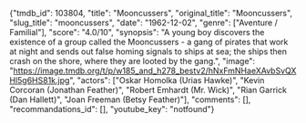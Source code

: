 {"tmdb_id": 103804, "title": "Mooncussers", "original_title": "Mooncussers", "slug_title": "mooncussers", "date": "1962-12-02", "genre": ["Aventure / Familial"], "score": "4.0/10", "synopsis": "A young boy discovers the existence of a group called the Mooncussers - a gang of pirates that work at night and sends out false homing signals to ships at sea; the ships then crash on the shore, where they are looted by the gang.", "image": "https://image.tmdb.org/t/p/w185_and_h278_bestv2/hNxFmNHaeXAvbSvQXHl5g6HS81k.jpg", "actors": ["Oskar Homolka (Urias Hawke)", "Kevin Corcoran (Jonathan Feather)", "Robert Emhardt (Mr. Wick)", "Rian Garrick (Dan Hallett)", "Joan Freeman (Betsy Feather)"], "comments": [], "recommandations_id": [], "youtube_key": "notfound"}